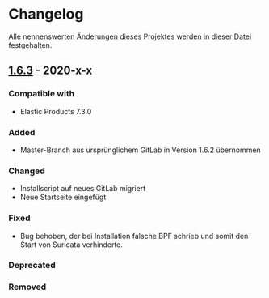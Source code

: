 # Changelog
Alle nennenswerten Änderungen dieses Projektes werden in dieser Datei festgehalten.

## [1.6.3](x) - 2020-x-x

### Compatible with
* Elastic Products 7.3.0

### Added
* Master-Branch aus ursprünglichem GitLab in Version 1.6.2 übernommen

### Changed
* Installscript auf neues GitLab migriert
* Neue Startseite eingefügt

### Fixed
* Bug behoben, der bei Installation falsche BPF schrieb und somit den Start von Suricata verhinderte.

### Deprecated

### Removed
